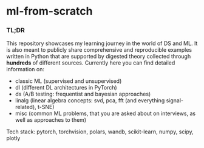 # ml-from-scratch
### **TL;DR**

This repository showcases my learning journey in the world of DS and ML. It is also meant to publicly share comprehensive and reproducible examples written in Python that are supported by digested theory collected through **hundreds** of different sources. Currently here you can find detailed information on: 
- classic ML (supervised and unsupervised)
- dl (different DL architectures in PyTorch)
- ds (A/B testing: frequentist and bayesian approaches)
- linalg (linear algebra concepts: svd, pca, fft (and everything signal-related), t-SNE)
- misc (common ML problems, that you are asked about on interviews, as well as approaches to them)

Tech stack: pytorch, torchvision, polars, wandb, scikit-learn, numpy, scipy, plotly